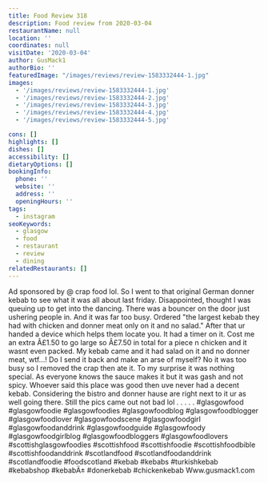 ```yaml
---
title: Food Review 318
description: Food review from 2020-03-04
restaurantName: null
location: ''
coordinates: null
visitDate: '2020-03-04'
author: GusMack1
authorBio: ''
featuredImage: "/images/reviews/review-1583332444-1.jpg"
images:
  - '/images/reviews/review-1583332444-1.jpg'
  - '/images/reviews/review-1583332444-2.jpg'
  - '/images/reviews/review-1583332444-3.jpg'
  - '/images/reviews/review-1583332444-4.jpg'
  - '/images/reviews/review-1583332444-5.jpg'

cons: []
highlights: []
dishes: []
accessibility: []
dietaryOptions: []
bookingInfo:
  phone: ''
  website: ''
  address: ''
  openingHours: ''
tags:
  - instagram
seoKeywords:
  - glasgow
  - food
  - restaurant
  - review
  - dining
relatedRestaurants: []
---
```

Ad sponsored by @ crap food lol. So I went to that original German donner kebab to see what it was all about last friday. Disappointed, thought I was queuing up to get into the dancing. There was a bouncer on the door just ushering people in. And it was far too busy. Ordered "the largest kebab they had with chicken and donner meat only on it and no salad." After that ur handed a device which helps them locate you. It had a timer on it. Cost me an extra Â£1.50 to go large so Â£7.50 in total for a piece n chicken and it wasnt even packed. My kebab came and it had salad on it and no donner meat, wtf...! Do I send it back and make an arse of myself? No it was too busy so I removed the crap then ate it. To my surprise it was nothing special. As everyone knows the sauce makes it but it was gash and not spicy. Whoever said this place was good then uve never had a decent kebab. Considering the bistro and donner hause are right next to it ur as well going there. Still the pics came out not bad lol
.
.
.
.
.
#glasgowfood #glasgowfoodie #glasgowfoodies #glasgowfoodblog #glasgowfoodblogger #glasgowfoodlover #glasgowfoodscene #glasgowfoodgirl #glasgowfoodanddrink #glasgowfoodguide #glasgowfoody #glasgowfoodgirlblog #glasgowfoodbloggers #glasgowfoodlovers #scottishglasgowfoodies #scottishfood #scottishfoodie #scottishfoodbible #scottishfoodanddrink #scotlandfood #scotlandfoodanddrink #scotlandfoodie #foodscotland #kebab #kebabs #turkishkebab #kebabshop #kebabÄ± #donerkebab #chickenkebab
Www.gusmack1.com
